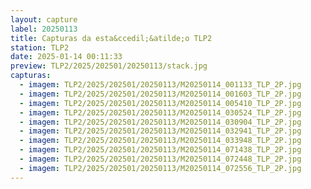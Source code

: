 ```yaml
---
layout: capture
label: 20250113
title: Capturas da esta&ccedil;&atilde;o TLP2
station: TLP2
date: 2025-01-14 00:11:33
preview: TLP2/2025/202501/20250113/stack.jpg
capturas:
  - imagem: TLP2/2025/202501/20250113/M20250114_001133_TLP_2P.jpg
  - imagem: TLP2/2025/202501/20250113/M20250114_001603_TLP_2P.jpg
  - imagem: TLP2/2025/202501/20250113/M20250114_005410_TLP_2P.jpg
  - imagem: TLP2/2025/202501/20250113/M20250114_030524_TLP_2P.jpg
  - imagem: TLP2/2025/202501/20250113/M20250114_030904_TLP_2P.jpg
  - imagem: TLP2/2025/202501/20250113/M20250114_032941_TLP_2P.jpg
  - imagem: TLP2/2025/202501/20250113/M20250114_033948_TLP_2P.jpg
  - imagem: TLP2/2025/202501/20250113/M20250114_071438_TLP_2P.jpg
  - imagem: TLP2/2025/202501/20250113/M20250114_072448_TLP_2P.jpg
  - imagem: TLP2/2025/202501/20250113/M20250114_072556_TLP_2P.jpg
---
```

